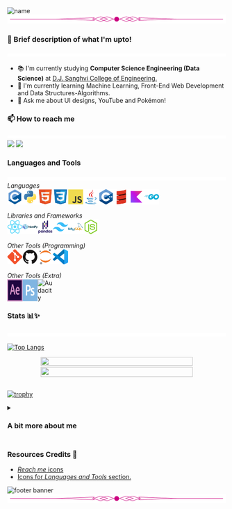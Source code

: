 <!-- Header border -->
<img src="assets/top-banner.gif" alt="name">
<img src="assets/line_divider_color.png" alt="topDivider">

<!-- Brief Description -->
### 📃 Brief description of what I'm upto!
<img src="./assets/color-border.svg" alt="border-bottom colored"/>

- 📚 I'm currently studying **Computer Science Engineering (Data Science)** at [D.J. Sanghvi College of Engineering.](https://www.djsce.ac.in/)
- 🌱 I'm currently learning Machine Learning, Front-End Web Development and Data Structures-Algorithms.
- 💬 Ask me about UI designs, YouTube and Pokémon!

<!-- Contact -->
### 📫 How to reach me
<img src="./assets/color-border.svg" alt="border-bottom colored"/>
<a href="mailto:samarth.tumdi@gmail.com"><img style="width: 35px;" src="https://img.icons8.com/fluent/48/000000/gmail.png"/></a>
<a href="https://www.linkedin.com/in/samarth-tumdi-4474b51b0/"><img style="width: 35px;" src="https://img.icons8.com/color/48/null/linkedin-circled--v1.png"/></a>
<br>

### Languages and Tools
<img src="./assets/color-border.svg" alt="border-bottom colored"/>
<em>Languages</em>
<div style="display: flex; justify-content: left;">
<img style="width: 35px;" src="https://raw.githubusercontent.com/devicons/devicon/master/icons/c/c-original.svg" alt="C" title="C"/> 
<img style="width: 35px;" src="https://raw.githubusercontent.com/devicons/devicon/master/icons/python/python-original.svg" alt="Python" title="Python"/> 
<img style="width: 35px;" src="https://raw.githubusercontent.com/devicons/devicon/master/icons/html5/html5-original.svg" alt="HTML" title="HTML"/> 
<img style="width: 35px;" src="https://raw.githubusercontent.com/devicons/devicon/master/icons/css3/css3-original.svg" alt="CSS" title="CSS"/> 
<img style="width: 35px;" src="https://raw.githubusercontent.com/devicons/devicon/master/icons/javascript/javascript-original.svg" alt="JavaScript" title="JavaScript"/> 
<img style="width: 35px;" src="https://raw.githubusercontent.com/devicons/devicon/master/icons/java/java-original.svg" alt="Java" title="Java"/> 
<img style="width: 35px;" src="https://raw.githubusercontent.com/devicons/devicon/master/icons/cplusplus/cplusplus-original.svg" alt="C++" title="C++"/> 
<img style="width: 35px;" src="https://raw.githubusercontent.com/devicons/devicon/master/icons/scala/scala-original.svg" alt="Scala" title="Scala"/> 
<img style="width: 35px;" src="https://raw.githubusercontent.com/devicons/devicon/master/icons/kotlin/kotlin-original.svg" alt="Kotlin" title="Kotlin"/> 
<img style="width: 35px;" src="https://raw.githubusercontent.com/devicons/devicon/master/icons/go/go-original-wordmark.svg" alt="Go" title="Go"/> 
</div><br>
<em>Libraries and Frameworks</em>
<div style="display: flex; justify-content: left;">
<img style="width: 35px;" src="https://raw.githubusercontent.com/devicons/devicon/master/icons/react/react-original.svg" alt="React" title="React"/> 
<img style="width: 35px;" src="https://raw.githubusercontent.com/devicons/devicon/master/icons/numpy/numpy-original-wordmark.svg" alt="NumPy" title="NumPy"/> 
<img style="width: 35px;" src="https://raw.githubusercontent.com/devicons/devicon/master/icons/pandas/pandas-original-wordmark.svg" alt="Pandas" title="Pandas"/> 
<img style="width: 35px;" src="https://raw.githubusercontent.com/devicons/devicon/master/icons/tailwindcss/tailwindcss-plain.svg" alt="TailwindCSS" title="TailwindCSS"/> 
<img style="width: 35px;" src="https://raw.githubusercontent.com/devicons/devicon/master/icons/mysql/mysql-original-wordmark.svg" alt="MySQL" title="MySQL"/> 
<img style="width: 35px;" src="https://raw.githubusercontent.com/devicons/devicon/master/icons/nodejs/nodejs-plain.svg" alt="NodeJS" title="NodeJS"/> 
</div><br>
<em>Other Tools (Programming)</em>
<div style="display: flex; justify-content: left;">
<img style="width: 35px;" src="https://raw.githubusercontent.com/devicons/devicon/master/icons/git/git-original.svg" alt="Git" title="Git"/> 
<img style="width: 35px;" src="https://raw.githubusercontent.com/devicons/devicon/master/icons/github/github-original.svg" alt="GitHub" title="GitHub"/> 
<img style="width: 35px;" src="https://raw.githubusercontent.com/devicons/devicon/master/icons/jupyter/jupyter-original.svg" alt="Jupyter" title="Jupyter"/> 
<img style="width: 35px;" src="https://raw.githubusercontent.com/devicons/devicon/master/icons/vscode/vscode-original.svg" alt="VSCode" title="VSCode"/> 
</div><br>
<em>Other Tools (Extra)</em>
<div style="display: flex; justify-content: left;">
<img style="width: 35px;" src="https://raw.githubusercontent.com/devicons/devicon/master/icons/aftereffects/aftereffects-original.svg" alt="Adobe After Effects" title="Adobe After Effects"/> 
<img style="width: 35px;" src="https://raw.githubusercontent.com/devicons/devicon/master/icons/photoshop/photoshop-plain.svg" alt="Adobe Photoshop" title="Adobe Photoshop"/> 
<img style="width: 35px;" src="https://upload.wikimedia.org/wikipedia/commons/f/f6/Audacity_Logo.svg" alt="Audacity" title="Audacity"/> 
</div>
  
<!-- Stats -->
### Stats 📊✨
<img src="./assets/color-border.svg" alt="border-bottom colored"/>

[![Top Langs](https://github-readme-stats.vercel.app/api/top-langs/?username=skyoxima&theme=radical&exclude_repo=Deep_Learning_Practice&border_radius=20&layout=compact)](https://github.com/anuraghazra/github-readme-stats)
  

<div style="display: grid; align-items: center; justify-content: center;">
<a height="0" href="https://git.io/streak-stats"><img style="width: 350px; height: 100%;" src="https://streak-stats.demolab.com?user=Skyoxima&theme=radical&border_radius=20&fire=FFD600"/></a>
<img style="width: 350px; height: 100%;" src="https://github-readme-stats.vercel.app/api?username=skyoxima&hide=commits&theme=radical&border_radius=20&locale=en&count_private=true&show_icons=true&include_all_commits=true"/>
</div><br>

[![trophy](https://github-profile-trophy.vercel.app/?username=skyoxima&theme=radical&no-frame=true&margin-w=15&no-bg=true)](https://github.com/ryo-ma/github-profile-trophy)
  
<details>
<summary><h3>A bit more about me<h3></summary>
<p>
I am Samarth Tumdi, but go by Skyoxima here, my "Internet name". I am a 19y/o who was always fascinated by computers, basically grew with them from making PowerPoint presentations about numbers using WordArt when I was 5-6 (fond memories😊), playing games, to eventually learning about programming and understanding the process of making my machine do what I've imagined in my mind. 
</p>
<p>
As I've mentioned at the top, I am a student as of now and currently I'm leanring both core Computer Science concepts, Web Development as well as Machine Learning. I've not yet decided my final vocation amongst these 3 as I am quite interested and passionate for each of them and this account will act as a "sanctuary" of everything I am learning. I hope it becomes something worthwhile and enjoyable!
</p>
</details> 

### Resources Credits 🙏
- <a target="_blank" href="https://icons8.com"><em>Reach me</em> icons</a> 
- <a target="_blank" href="https://github.com/devicons/devicon">Icons for <em>Languages and Tools</em> section.</a> 
  

<img src="assets/only-bg.gif" alt="footer banner">
<!-- Footer border -->
<img src="assets/line_divider_color.png" alt="bottomDivider">
